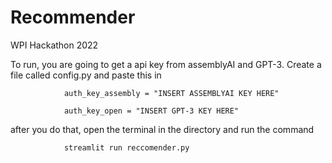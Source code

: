 # Recommender

WPI Hackathon 2022


To run, you are going to get a api key from assemblyAI and GPT-3. Create a file called config.py and paste this in


                auth_key_assembly = "INSERT ASSEMBLYAI KEY HERE"

                auth_key_open = "INSERT GPT-3 KEY HERE"


after you do that, open the terminal in the directory and run the command


                streamlit run reccomender.py